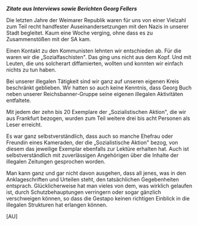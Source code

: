 ***Zitate aus Interviews sowie Berichten Georg Fellers***

Die letzten Jahre der Weimarer Republik waren für uns von einer Vielzahl
zum Teil recht handfester Auseinandersetzungen mit den Nazis in unserer
Stadt begleitet. Kaum eine Woche verging, ohne dass es zu Zusammenstößen
mit der SA kam.

Einen Kontakt zu den Kommunisten lehnten wir entschieden ab. Für die
waren wir die „Sozialfaschisten". Das ging uns nicht aus dem Kopf. Und
mit Leuten, die uns solcherart diffamierten, wollten und konnten wir
einfach nichts zu tun haben.

Bei unserer illegalen Tätigkeit sind wir ganz auf unseren eigenen Kreis
beschränkt geblieben. Wir hatten so auch keine Kenntnis, dass Georg Buch
neben unserer Reichsbanner-Gruppe seine eigenen illegalen Aktivitäten
entfaltete.

Mit jedem der zehn bis 20 Exemplare der „Sozialistischen Aktion", die
wir aus Frankfurt bezogen, wurden zum Teil weitere drei bis acht
Personen als Leser erreicht.

Es war ganz selbstverständlich, dass auch so manche Ehefrau oder
Freundin eines Kameraden, der die „Sozialistische Aktion" bezog, von
diesem das jeweilige Exemplar ebenfalls zur Lektüre erhalten hat. Auch
ist selbstverständlich mit zuverlässigen Angehörigen über die Inhalte
der illegalen Zeitungen gesprochen worden.

Man kann ganz und gar nicht davon ausgehen, dass all jenes, was in den
Anklageschriften und Urteilen steht, den tatsächlichen Gegebenheiten
entsprach. Glücklicherweise hat man vieles von dem, was wirklich
gelaufen ist, durch Schutzbehauptungen verringern oder sogar gänzlich
verschweigen können, so dass die Gestapo keinen richtigen Einblick in
die illegalen Strukturen hat erlangen können.

\[AU\]
